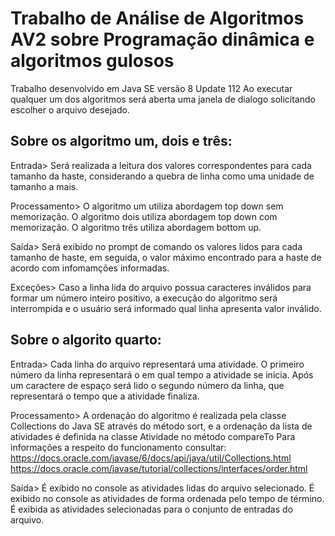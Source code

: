 # Trabalho de Análise de Algoritmos AV2 sobre Programação dinâmica e algoritmos gulosos
Trabalho desenvolvido em Java SE versão 8 Update 112
Ao executar qualquer um dos algoritmos será aberta uma janela de dialogo solicitando escolher o arquivo desejado.

## Sobre os algoritmo um, dois e três:
Entrada> 
Será realizada a leitura dos valores correspondentes para cada tamanho da haste,
considerando a quebra de linha como uma unidade de tamanho a mais.

Processamento>
O algoritmo um utiliza abordagem top down sem memorização.
O algoritmo dois utiliza abordagem top down com memorização.
O algoritmo três utiliza abordagem bottom up.

Saída>
Será exibido no prompt de comando os valores lidos para cada tamanho de haste, em seguida,
o valor máximo encontrado para a haste de acordo com infomamções informadas.

Exceções>
Caso a linha lida do arquivo possua caracteres inválidos para formar um número inteiro positivo,
a execução do algoritmo será interrompida e o usuário será informado qual linha apresenta valor inválido.

## Sobre o algorito quarto:
Entrada> 
Cada linha do arquivo representará uma atividade.
O primeiro número da linha representará o em qual tempo a atividade se inicia.
Após um caractere de espaço será lido o segundo número da linha, que representará o tempo que a atividade finaliza.

Processamento>
A ordenação do algoritmo é realizada pela classe Collections do Java SE através do método sort,
e a ordenação da lista de atividades é definida na classe Atividade no método compareTo
Para informações a respeito do funcionamento consultar:
https://docs.oracle.com/javase/6/docs/api/java/util/Collections.html
https://docs.oracle.com/javase/tutorial/collections/interfaces/order.html

Saída>
É exibido no console as atividades lidas do arquivo selecionado.
É exibido no console as atividades de forma ordenada pelo tempo de término.
É exibida as atividades selecionadas para o conjunto de entradas do arquivo.


